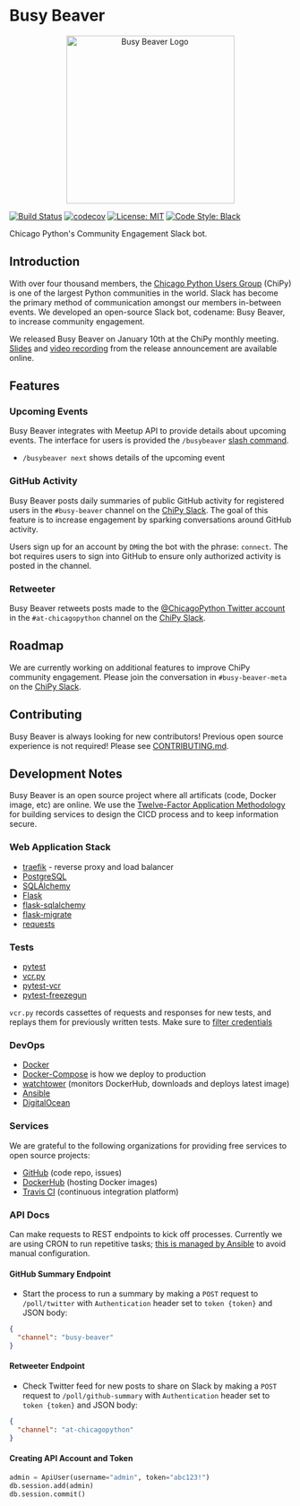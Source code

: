 # Busy Beaver

<p align="center"><img src="assets/logo.png" alt="Busy Beaver Logo" width=300 /></p>

[![Build Status](https://travis-ci.org/busy-beaver-dev/busy-beaver.svg?branch=master)](https://travis-ci.org/busy-beaver-dev/busy-beaver)
[![codecov](https://codecov.io/gh/busy-beaver-dev/busy-beaver/branch/master/graph/badge.svg)](https://codecov.io/gh/busy-beaver-dev/busy-beaver)
[![License: MIT](https://img.shields.io/badge/License-MIT-red.svg)](https://opensource.org/licenses/MIT)
[![Code Style: Black](https://img.shields.io/badge/code%20style-black-000000.svg)](https://github.com/ambv/black)

Chicago Python's Community Engagement Slack bot.

## Introduction

With over four thousand members, the [Chicago Python Users Group](https://www.chipy.org/) (ChiPy) is one of the largest Python communities in the world. Slack has become the primary method of communication amongst our members in-between events. We developed an open-source Slack bot, codename: Busy Beaver, to increase community engagement.

We released Busy Beaver on January 10th at the ChiPy monthly meeting. [Slides](http://bit.ly/busy-beaver) and [video recording](https://www.youtube.com/watch?v=7dBESR_x7Kc) from the release announcement are available online.

## Features

### Upcoming Events

Busy Beaver integrates with Meetup API to provide details about upcoming events. The interface for users is provided the `/busybeaver` [slash command](https://api.slack.com/slash-commands).

- `/busybeaver next` shows details of the upcoming event

### GitHub Activity

Busy Beaver posts daily summaries of public GitHub activity for registered users in the `#busy-beaver` channel on the [ChiPy Slack](https://chipy.slack.com/). The goal of this feature is to increase engagement by sparking conversations around GitHub activity.

Users sign up for an account by `DM`ing the bot with the phrase: `connect`. The bot requires users to sign into GitHub to ensure only authorized activity is posted in the channel.

### Retweeter

Busy Beaver retweets posts made to the [@ChicagoPython Twitter account](https://twitter.com/ChicagoPython) in the `#at-chicagopython` channel on the [ChiPy Slack](https://chipy.slack.com/).

## Roadmap

We are currently working on additional features to improve ChiPy community engagement. Please join the conversation in `#busy-beaver-meta` on the [ChiPy Slack](https://chipy.slack.com/).

## Contributing

Busy Beaver is always looking for new contributors! Previous open source experience is not required! Please see [CONTRIBUTING.md](CONTRIBUTING.md).

## Development Notes

Busy Beaver is an open source project where all artificats (code, Docker image, etc) are online. We use the [Twelve-Factor Application Methodology](https://12factor.net) for building services to design the CICD process and to keep information secure.

### Web Application Stack

- [traefik](https://traefik.io) - reverse proxy and load balancer
- [PostgreSQL](https://www.postgresql.org/)
- [SQLAlchemy](https://www.sqlalchemy.org/)
- [Flask](http://flask.pocoo.org/)
- [flask-sqlalchemy](http://flask-sqlalchemy.pocoo.org/)
- [flask-migrate](https://flask-migrate.readthedocs.io/en/latest/)
- [requests](https://github.com/requests/requests)

### Tests

- [pytest](https://github.com/pytest-dev/pytest)
- [vcr.py](https://github.com/kevin1024/vcrpy)
- [pytest-vcr](https://github.com/ktosiek/pytest-vcr)
- [pytest-freezegun](https://github.com/ktosiek/pytest-freezegun)

`vcr.py` records cassettes of requests and responses for new tests, and replays them for previously written tests. Make sure to [filter credentials](https://vcrpy.readthedocs.io/en/latest/advanced.html#filter-information-from-http-headers)

### DevOps

- [Docker](https://hub.docker.com/search/?type=edition&offering=community)
- [Docker-Compose](https://docs.docker.com/compose/) is how we deploy to production
- [watchtower](https://github.com/v2tec/watchtower) (monitors DockerHub, downloads and deploys latest image)
- [Ansible](https://www.ansible.com/)
- [DigitalOcean](https://www.digitalocean.com)

### Services

We are grateful to the following organizations for providing free services to open source projects:

- [GitHub](https://github.com) (code repo, issues)
- [DockerHub](https://hub.docker.com) (hosting Docker images)
- [Travis CI](https://travis-ci.org/) (continuous integration platform)

### API Docs

Can make requests to REST endpoints to kick off processes. Currently we are using CRON to run repetitive tasks; [this is managed by Ansible](https://github.com/alysivji/busy-beaver/blob/master/ansible/roles/cron/tasks/main.yml) to avoid manual configuration.

#### GitHub Summary Endpoint

- Start the process to run a summary by making a `POST` request to `/poll/twitter` with `Authentication` header set to `token {token}` and JSON body:

```json
{
  "channel": "busy-beaver"
}
```

#### Retweeter Endpoint

- Check Twitter feed for new posts to share on Slack by making a `POST` request to `/poll/github-summary` with `Authentication` header set to `token {token}` and JSON body:

```json
{
  "channel": "at-chicagopython"
}
```

#### Creating API Account and Token

```python
admin = ApiUser(username="admin", token="abc123!")
db.session.add(admin)
db.session.commit()
```
